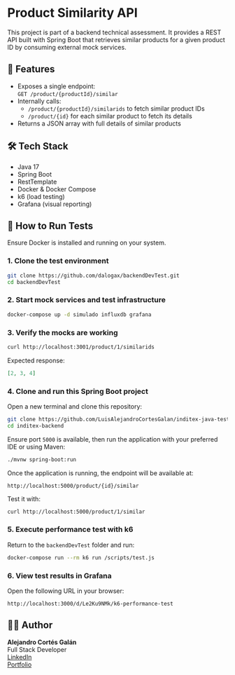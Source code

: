 # Product Similarity API

This project is part of a backend technical assessment. It provides a REST API built with Spring Boot that retrieves similar products for a given product ID by consuming external mock services.

## 🚀 Features

- Exposes a single endpoint:  
  `GET /product/{productId}/similar`
- Internally calls:
  - `/product/{productId}/similarids` to fetch similar product IDs
  - `/product/{id}` for each similar product to fetch its details
- Returns a JSON array with full details of similar products

## 🛠️ Tech Stack

- Java 17  
- Spring Boot  
- RestTemplate  
- Docker & Docker Compose  
- k6 (load testing)  
- Grafana (visual reporting)

## 🧪 How to Run Tests

Ensure Docker is installed and running on your system.

### 1. Clone the test environment

```bash
git clone https://github.com/dalogax/backendDevTest.git
cd backendDevTest
```

### 2. Start mock services and test infrastructure

```bash
docker-compose up -d simulado influxdb grafana
```

### 3. Verify the mocks are working

```bash
curl http://localhost:3001/product/1/similarids
```

Expected response:

```json
[2, 3, 4]
```

### 4. Clone and run this Spring Boot project

Open a new terminal and clone this repository:

```bash
git clone https://github.com/LuisAlejandroCortesGalan/inditex-java-test.git
cd inditex-backend
```

Ensure port `5000` is available, then run the application with your preferred IDE or using Maven:

```bash
./mvnw spring-boot:run
```

Once the application is running, the endpoint will be available at:

```text
http://localhost:5000/product/{id}/similar
```

Test it with:

```bash
curl http://localhost:5000/product/1/similar
```

### 5. Execute performance test with k6

Return to the `backendDevTest` folder and run:

```bash
docker-compose run --rm k6 run /scripts/test.js
```

### 6. View test results in Grafana

Open the following URL in your browser:

```text
http://localhost:3000/d/Le2Ku9NMk/k6-performance-test

```


## 👨‍💻 Author

**Alejandro Cortés Galán**  
Full Stack Developer  
[LinkedIn](https://www.linkedin.com/)  
[Portfolio](https://miportafolio-alpha.vercel.app/)  
